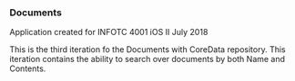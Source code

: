 ### Documents
Application created for INFOTC 4001 iOS II July 2018

This is the third iteration fo the Documents with CoreData repository.  This iteration contains the ability to search over documents by both Name and Contents.
